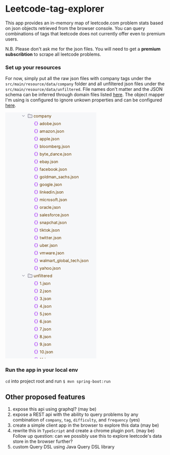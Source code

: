 # Leetcode-tag-explorer

This app provides an in-memory map of leetcode.com problem stats based on json objects retrieved from the browser console. You can query combinations of tags that leetcode does not currently offer even to premium users.

N.B. Please don't ask me for the json files. You will need to get a **premium subscribtion** to scrape all leetcode problems. 

### Set up your resources

For now, simply put all the raw json files with company tags under the `src/main/resource/data/company` folder and all unfiltered json files under the `src/main/resource/data/unfiltered`. File names don't matter and the JSON schema can be inferred through domain files listed [here](https://github.com/joshir/leetcode-tag-explorer/tree/main/src/main/java/com/joshir/domain). The object mapper I'm using is configured to ignore unkown properties and can be configured [here](https://github.com/joshir/leetcode-tag-explorer/blob/cbc4336705c88b89cd296a83cce713c9f07608ab/src/main/java/com/joshir/mapper/JsonMapper.java#L25).

<p>
  <img src="https://github.com/joshir/leetcode-tag-explorer/blob/main/img/Screenshot%202023-04-26%20at%209.09.57%20PM.png" alt="screenshot"/>
</p>



### Run the app in your local env 
`cd` into project root and run 
`$ mvn spring-boot:run`

## Other proposed features
1. expose this api using graphql? (may be) 
2. expose a REST api with the ability to query problems by any combination of `company`, `tag`, `difficulty`, and `frequency` (yes)
3. create a simple client app in the browser to explore this data (may be)
4. rewrite this in `TypeScript` and create a chrome plugin port. (may be) Follow up question: can we possibly use this to explore leetcode's data store in the browser further?
5. custom Query DSL using Java Query DSL library


